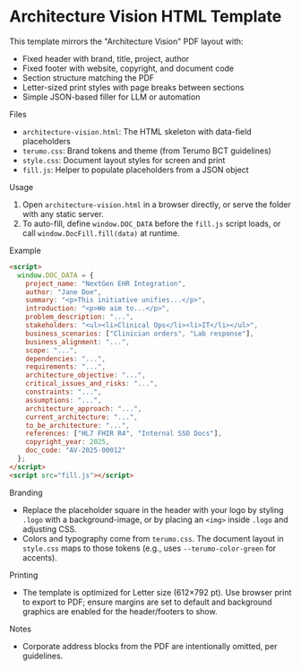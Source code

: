 Architecture Vision HTML Template
=================================

This template mirrors the "Architecture Vision" PDF layout with:

- Fixed header with brand, title, project, author
- Fixed footer with website, copyright, and document code
- Section structure matching the PDF
- Letter-sized print styles with page breaks between sections
- Simple JSON-based filler for LLM or automation

Files

- `architecture-vision.html`: The HTML skeleton with data-field placeholders
- `terumo.css`: Brand tokens and theme (from Terumo BCT guidelines)
- `style.css`: Document layout styles for screen and print
- `fill.js`: Helper to populate placeholders from a JSON object

Usage

1) Open `architecture-vision.html` in a browser directly, or serve the folder with any static server.
2) To auto-fill, define `window.DOC_DATA` before the `fill.js` script loads, or call `window.DocFill.fill(data)` at runtime.

Example

```html
<script>
  window.DOC_DATA = {
    project_name: "NextGen EHR Integration",
    author: "Jane Doe",
    summary: "<p>This initiative unifies...</p>",
    introduction: "<p>We aim to...</p>",
    problem_description: "...",
    stakeholders: "<ul><li>Clinical Ops</li><li>IT</li></ul>",
    business_scenarios: ["Clinician orders", "Lab response"],
    business_alignment: "...",
    scope: "...",
    dependencies: "...",
    requirements: "...",
    architecture_objective: "...",
    critical_issues_and_risks: "...",
    constraints: "...",
    assumptions: "...",
    architecture_approach: "...",
    current_architecture: "...",
    to_be_architecture: "...",
    references: ["HL7 FHIR R4", "Internal SSO Docs"],
    copyright_year: 2025,
    doc_code: "AV-2025-00012"
  };
</script>
<script src="fill.js"></script>
```

Branding

- Replace the placeholder square in the header with your logo by styling `.logo` with a background-image, or by placing an `<img>` inside `.logo` and adjusting CSS.
- Colors and typography come from `terumo.css`. The document layout in `style.css` maps to those tokens (e.g., uses `--terumo-color-green` for accents).

Printing

- The template is optimized for Letter size (612×792 pt). Use browser print to export to PDF; ensure margins are set to default and background graphics are enabled for the header/footers to show.

Notes

- Corporate address blocks from the PDF are intentionally omitted, per guidelines.
